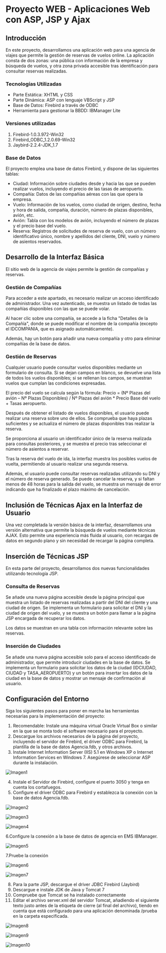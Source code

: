 # Proyecto WEB - Aplicaciones Web con ASP, JSP y Ajax
## Introducción
En este proyecto, desarrollamos una aplicación web para una agencia de viajes que permite la gestión de reservas de vuelos online. La aplicación consta de dos zonas: una pública con información de la empresa y búsqueda de vuelos, y otra zona privada accesible tras identificación para consultar reservas realizadas.

### Tecnologías Utilizadas
+ Parte Estática: XHTML y CSS
+ Parte Dinámica: ASP con lenguaje VBScript y JSP
+ Base de Datos: Firebird a través de ODBC
+ Herramienta para gestionar la BBDD: IBManager Lite

### Versiones utilizadas
1. Firebird-1.0.3.972-Win32
2. Firebird_ODBC_1.2.0.69-Win32
3. Jaybird-2.2.4-JDK_1.7

### Base de Datos
El proyecto emplea una base de datos Firebird, y dispone de las siguientes tablas:

+ Ciudad: Información sobre ciudades desde y hacia las que se pueden realizar vuelos, incluyendo el precio de las tasas de aeropuerto.
+ Compañía: Datos de las compañías aéreas con las que opera la empresa.
+ Vuelo: Información de los vuelos, como ciudad de origen, destino, fecha y hora de salida, compañía, duración, número de plazas disponibles, avión, etc.
+ Avión: Tabla con los modelos de avión, incluyendo el número de plazas y el precio base del vuelo.
+ Reserva: Registros de solicitudes de reserva de vuelo, con un número identificativo único, nombre y apellidos del cliente, DNI, vuelo y número de asientos reservados.


## Desarrollo de la Interfaz Básica
El sitio web de la agencia de viajes permite la gestión de compañías y reservas.

### Gestión de Compañías
Para acceder a este apartado, es necesario realizar un acceso identificado de administrador. Una vez autenticado, se muestra un listado de todas las compañías disponibles con las que se puede volar.

Al hacer clic sobre una compañía, se accede a la ficha "Detalles de la Compañía", donde se puede modificar el nombre de la compañía (excepto el IDCOMPANIA, que es asignado automáticamente).

Además, hay un botón para añadir una nueva compañía y otro para eliminar compañías de la base de datos.

### Gestión de Reservas
Cualquier usuario puede consultar vuelos disponibles mediante un formulario de consulta. Si se dejan campos en blanco, se devuelve una lista de todos los vuelos disponibles; si se rellenan los campos, se muestran vuelos que cumplan las condiciones expresadas.

El precio del vuelo se calcula según la fórmula: Precio = (Nº Plazas del avión – Nº Plazas Disponibles) / Nº Plazas del avión * Precio Base del vuelo + Tasas aeropuerto.

Después de obtener el listado de vuelos disponibles, el usuario puede realizar una reserva sobre uno de ellos. Se comprueba que haya plazas suficientes y se actualiza el número de plazas disponibles tras realizar la reserva.

Se proporciona al usuario un identificador único de la reserva realizada para consultas posteriores, y se muestra el precio tras seleccionar el número de asientos a reservar.

Tras la reserva del vuelo de ida, la interfaz muestra los posibles vuelos de vuelta, permitiendo al usuario realizar una segunda reserva.

Además, el usuario puede consultar reservas realizadas utilizando su DNI y el número de reserva generado. Se puede cancelar la reserva, y si faltan menos de 48 horas para la salida del vuelo, se muestra un mensaje de error indicando que ha finalizado el plazo máximo de cancelación.

## Inclusión de Técnicas Ajax en la Interfaz de Usuario
Una vez completada la versión básica de la interfaz, desarrollamos una versión alternativa que permite la búsqueda de vuelos mediante técnicas AJAX. Esto permite una experiencia más fluida al usuario, con recargas de datos en segundo plano y sin necesidad de recargar la página completa.

## Inserción de Técnicas JSP
En esta parte del proyecto, desarrollamos dos nuevas funcionalidades utilizando tecnología JSP.

### Consulta de Reservas
Se añade una nueva página accesible desde la página principal que muestra un listado de reservas realizadas a partir del DNI del cliente y una ciudad de origen. Se implementa un formulario para solicitar el DNI y la ciudad de origen del vuelo, y se muestra un botón para llamar a la página JSP encargada de recuperar los datos.

Los datos se muestran en una tabla con información relevante sobre las reservas.

### Inserción de Ciudades
Se añade una nueva página accesible solo para el acceso identificado de administrador, que permite introducir ciudades en la base de datos. Se implementa un formulario para solicitar los datos de la ciudad (IDCIUDAD, CIUDAD y TASA_AEROPUERTO) y un botón para insertar los datos de la ciudad en la base de datos y mostrar un mensaje de confirmación al usuario.

## Configuración del Entorno
Siga los siguientes pasos para poner en marcha las herramientas necesarias para la implementación del proyecto:

1. Recomendable: Instale una máquina virtual Oracle Virtual Box o similar en la que se monta todo el software necesario para el proyecto.
2. Descargue los archivos necesarios de la página del proyecto, incluyendo el servidor de Firebird, el driver ODBC para Firebird, la plantilla de la base de datos Agencia.fdb, y otros archivos.
3. Instale Internet Information Server (IIS) 5.1 en Windows XP o Internet Information Services en Windows 7. Asegúrese de seleccionar ASP durante la instalación.
   
![Imagen1](https://github.com/Mohamed97Mohamed/WEB-agencia-viajes-asp-jsp-ajax/assets/119499277/d3cb30f4-e832-405e-8cf2-1a164ba5cdb3)

4. Instale el Servidor de Firebird, configure el puerto 3050 y tenga en cuenta los cortafuegos.
5. Configure el driver ODBC para Firebird y establezca la conexión con la base de datos Agencia.fdb.

![Imagen2](https://github.com/Mohamed97Mohamed/WEB-agencia-viajes-asp-jsp-ajax/assets/119499277/a325dc58-8052-4073-9212-4d5ff7c30f67)

![Imagen3](https://github.com/Mohamed97Mohamed/WEB-agencia-viajes-asp-jsp-ajax/assets/119499277/58201fe4-ba89-4b0e-a1ab-044dc35f1622)

![Imagen4](https://github.com/Mohamed97Mohamed/WEB-agencia-viajes-asp-jsp-ajax/assets/119499277/fb115f15-d59d-481c-b278-b091ab5368b0)

6.Configure la conexión a la base de datos de agencia en EMS IBManager.

![Imagen5](https://github.com/Mohamed97Mohamed/WEB-agencia-viajes-asp-jsp-ajax/assets/119499277/8c63aaa6-0960-4485-84ba-1ea687eb3d2c)

7.Pruebe la conexión

![Imagen6](https://github.com/Mohamed97Mohamed/WEB-agencia-viajes-asp-jsp-ajax/assets/119499277/fb7524e7-f763-446e-a7be-14185a201fb8)

![Imagen7](https://github.com/Mohamed97Mohamed/WEB-agencia-viajes-asp-jsp-ajax/assets/119499277/120d7ded-1a31-4554-a74b-725d1c6d8214)

8. Para la parte JSP, descargue el driver JDBC Firebird (Jaybird) 
9. Descargue e instale JDK de Java y Tomcat 7
10. Compruebe que Tomcat se ha instalado correctamente
11. Editar el archivo server.xml del servidor Tomcat, añadiendo el siguiente texto justo antes de la etiqueta de cierre </Host> (al final
del archivo), tiendo en cuenta que está configurado para una aplicación denominada /prueba en la carpeta especificada.

![Imagen8](https://github.com/Mohamed97Mohamed/WEB-agencia-viajes-asp-jsp-ajax/assets/119499277/6c1a59cd-d82b-462e-83de-37c3c4dc9588)

![Imagen9](https://github.com/Mohamed97Mohamed/WEB-agencia-viajes-asp-jsp-ajax/assets/119499277/4ce9dee6-7ec2-4d9f-8927-efa54c55d02e)

![Imagen10](https://github.com/Mohamed97Mohamed/WEB-agencia-viajes-asp-jsp-ajax/assets/119499277/7f917180-5497-4b82-9186-92d9c30e9787)

























   
